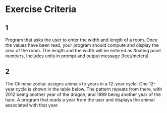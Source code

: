 # Exercise Criteria

## 1
Program that asks the user to enter the width and length of a room. Once the values have been read, your program should compute and display the area of the room. The length and the width will be entered as floating point numbers. Includes units in prompt and output message (feet/meters)

## 2
The Chinese zodiac assigns animals to years in a 12-year cycle. One 12-year cycle is shown in the table below. The pattern repeats from there, with 2012 being another year of the dragon, and 1999 being another year of the hare. A program that reads a year from the user and displays the animal associated with that year.
